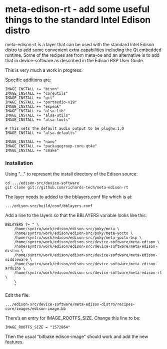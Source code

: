 # meta-edison-rt - add some useful things to the standard Intel Edison distro

meta-edison-rt is a layer that can be used with the standard Intel Edison distro to add some convenient extra capabilities including the Qt embedded runtime. Some of the recipes are from meta-oe and an alternative is to add that in device-software as described in the Edison BSP User Guide.

This is very much a work in progress.

Specific additions are:

    IMAGE_INSTALL += "bison"
    IMAGE_INSTALL += "coreutils"
    IMAGE_INSTALL += "git"
    IMAGE_INSTALL += "portaudio-v19"
    IMAGE_INSTALL += "espeak"
    IMAGE_INSTALL += "alsa-lib"
    IMAGE_INSTALL += "alsa-utils"
    IMAGE_INSTALL += "alsa-tools"

    # This sets the default audio output to be plughw:1,0
    IMAGE_INSTALL += "alsa-defaults"

    IMAGE_INSTALL += "nano"
    IMAGE_INSTALL += "packagegroup-core-qt4e"
    IMAGE_INSTALL += "cmake"
    
### Installation

Using "..." to represent the install directory of the Edison source:

    cd .../edison-src/device-software
    git clone git://github.com/richards-tech/meta-edison-rt
    
The layer needs to added to the bblayers.conf file which is at:

    .../edison-src/build/conf/bblayers.conf
    
Add a line to the layers so that the BBLAYERS variable looks like this:

    BBLAYERS ?= " \
        /home/syntro/work/edison/edison-src/poky/meta \
        /home/syntro/work/edison/edison-src/poky/meta-yocto \
        /home/syntro/work/edison/edison-src/poky/meta-yocto-bsp \
        /home/syntro/work/edison/edison-src/device-software/meta-edison \
        /home/syntro/work/edison/edison-src/device-software/meta-edison-distro \
        /home/syntro/work/edison/edison-src/device-software/meta-edison-middleware \
        /home/syntro/work/edison/edison-src/device-software/meta-edison-arduino \
        /home/syntro/work/edison/edison-src/device-software/meta-edison-rt \
        \
        "
        
Edit the file:

    .../edison-src/device-software/meta-edison-distro/recipes-core/images/edison-image.bb
    
There’s an entry for IMAGE_ROOTFS_SIZE. Change this line to be:

    IMAGE_ROOTFS_SIZE = "1572864"
    
Then the usual "bitbake edison-image" should work and add the new features.


